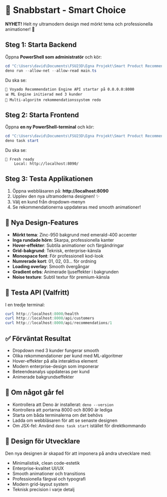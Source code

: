 # 🚀 Snabbstart - Smart Choice

**NYHET!** Helt ny ultramodern design med mörkt tema och professionella animationer! 🎨

## Steg 1: Starta Backend
Öppna **PowerShell som administratör** och kör:

```powershell
cd "C:\Users\david\Documents\FSU23D\Egna Projekt\Smart Product Recommendation Engine\backend"
deno run --allow-net --allow-read main.ts
```

Du ska se:
```
🚀 Voyado Recommendation Engine API startar på 0.0.0.0:8000
📊 ML Engine initierad med 3 kunder
🧠 Multi-algoritm rekommendationssystem redo
```

## Steg 2: Starta Frontend
Öppna **en ny PowerShell-terminal** och kör:

```powershell
cd "C:\Users\david\Documents\FSU23D\Egna Projekt\Smart Product Recommendation Engine\frontend\fresh-frontend"
deno task start
```

Du ska se:
```
🍋 Fresh ready
    Local: http://localhost:8090/
```

## Steg 3: Testa Applikationen
1. Öppna webbläsaren på: **http://localhost:8090**
2. Upplev den nya ultramoderna designen! ✨
3. Välj en kund från dropdown-menyn
4. Se rekommendationerna uppdateras med smooth animationer!

## 🎨 Nya Design-Features
- **Mörkt tema**: Zinc-950 bakgrund med emerald-400 accenter
- **Inga rundade hörn**: Skarpa, professionella kanter
- **Hover-effekter**: Subtila animationer och färgändringar
- **Grid-bakgrund**: Teknisk, enterprise-känsla
- **Monospace font**: För professionell kod-look
- **Numrerade kort**: 01, 02, 03... för ordning
- **Loading overlay**: Smooth övergångar
- **Gradient orbs**: Animerade ljuseffekter i bakgrunden
- **Noise texture**: Subtil textur för premium-känsla

## 🧪 Testa API (Valfritt)
I en tredje terminal:
```powershell
curl http://localhost:8000/health
curl http://localhost:8000/api/customers
curl http://localhost:8000/api/recommendations/1
```

## ✅ Förväntat Resultat
- Dropdown med 3 kunder fungerar smooth
- Olika rekommendationer per kund med ML-algoritmer
- Hover-effekter på alla interaktiva element
- Modern enterprise-design som imponerar
- Beteendeanalys uppdateras per kund
- Animerade bakgrundseffekter

## 🐛 Om något går fel
- Kontrollera att Deno är installerat: `deno --version`
- Kontrollera att portarna 8000 och 8090 är lediga
- Starta om båda terminalerna om det behövs
- Ladda om webbläsaren för att se senaste designen
- Om JSX-fel: Använd `deno task start` istället för direktkommando

## 🎯 Design för Utvecklare
Den nya designen är skapad för att imponera på andra utvecklare med:
- Minimalistisk, clean code-estetik
- Enterprise-kvalitet UI/UX
- Smooth animationer och transitions
- Professionella färgval och typografi
- Modern grid-layout system
- Teknisk precision i varje detalj 